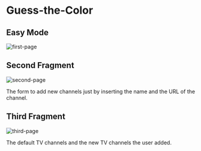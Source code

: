 # Guess-the-Color
 
## Easy Mode
![first-page](images/bottom_main.png) 
<p></p>

## Second Fragment
![second-page](images/bottom_second.png) 
<p>The form to add new channels just by inserting the name and the URL of the channel.</p>

## Third Fragment
![third-page](images/bottom_third.png) 
<p>The default TV channels and the new TV channels the user added.</p>
